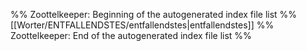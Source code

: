 %% Zoottelkeeper: Beginning of the autogenerated index file list  %%
 [[Worter/ENTFALLENDSTES/entfallendstes|entfallendstes]]
%% Zoottelkeeper: End of the autogenerated index file list  %%
